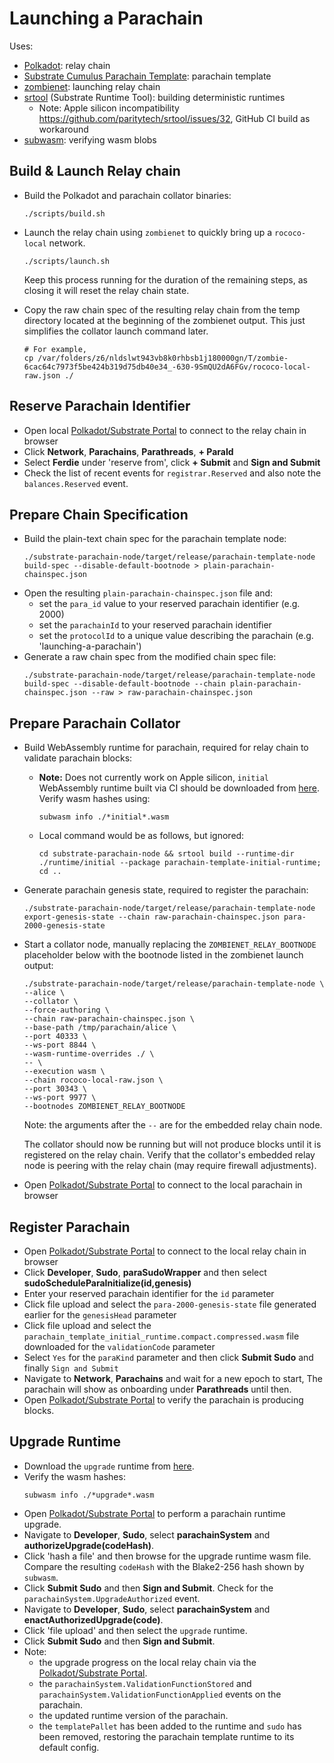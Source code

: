 
# Launching a Parachain

Uses:
- [Polkadot](./polkadot): relay chain
- [Substrate Cumulus Parachain Template](./substrate-parachain-node): parachain template
- [zombienet](https://github.com/paritytech/zombienet): launching relay chain
- [srtool](https://github.com/paritytech/srtool) (Substrate Runtime Tool): building deterministic runtimes
  - Note: Apple silicon incompatibility https://github.com/paritytech/srtool/issues/32, GitHub CI build as workaround
- [subwasm](https://github.com/chevdor/subwasm): verifying wasm blobs

## Build & Launch Relay chain
- Build the Polkadot and parachain collator binaries:
  ```shell
  ./scripts/build.sh
  ```
- Launch the relay chain using `zombienet` to quickly bring up a `rococo-local` network.
  ```shell
  ./scripts/launch.sh
  ```
  Keep this process running for the duration of the remaining steps, as closing it will reset the relay chain state.


- Copy the raw chain spec of the resulting relay chain from the temp directory located at the beginning of the zombienet output. This just simplifies the collator launch command later.
  ```shell
  # For example,
  cp /var/folders/z6/nldslwt943vb8k0rhbsb1j180000gn/T/zombie-6cac64c7973f5be424b319d75db40e34_-630-9SmQU2dA6FGv/rococo-local-raw.json ./
  ```

## Reserve Parachain Identifier
- Open local [Polkadot/Substrate Portal](https://polkadot.js.org/apps/?rpc=ws://127.0.0.1:9900#/explorer) to connect to the relay chain in browser
- Click **Network**, **Parachains**, **Parathreads**, **+ ParaId**
- Select **Ferdie** under 'reserve from', click **+ Submit** and **Sign and Submit**
- Check the list of recent events for `registrar.Reserved` and also note the `balances.Reserved` event.

## Prepare Chain Specification
- Build the plain-text chain spec for the parachain template node:
  ```shell
  ./substrate-parachain-node/target/release/parachain-template-node build-spec --disable-default-bootnode > plain-parachain-chainspec.json
  ```
- Open the resulting `plain-parachain-chainspec.json` file and:
  - set the `para_id` value to your reserved parachain identifier (e.g. 2000)
  - set the `parachainId` to your reserved parachain identifier
  - set the `protocolId` to a unique value describing the parachain (e.g. 'launching-a-parachain')
- Generate a raw chain spec from the modified chain spec file:
  ```shell
  ./substrate-parachain-node/target/release/parachain-template-node build-spec --disable-default-bootnode --chain plain-parachain-chainspec.json --raw > raw-parachain-chainspec.json
  ```

## Prepare Parachain Collator
- Build WebAssembly runtime for parachain, required for relay chain to validate parachain blocks:
  - **Note:** Does not currently work on Apple silicon, `initial` WebAssembly runtime built via CI should be downloaded from [here](https://github.com/evilrobot-01/substrate-parachain-node/actions/workflows/build-runtime.yml).
  Verify wasm hashes using:
    ```shell
    subwasm info ./*initial*.wasm
    ```
  - Local command would be as follows, but ignored:
    ```shell
    cd substrate-parachain-node && srtool build --runtime-dir ./runtime/initial --package parachain-template-initial-runtime; cd ..
    ```

- Generate parachain genesis state, required to register the parachain:
  ```shell
  ./substrate-parachain-node/target/release/parachain-template-node export-genesis-state --chain raw-parachain-chainspec.json para-2000-genesis-state
  ```
- Start a collator node, manually replacing the `ZOMBIENET_RELAY_BOOTNODE` placeholder below with the bootnode listed in the zombienet launch output:
  ```shell
  ./substrate-parachain-node/target/release/parachain-template-node \
  --alice \
  --collator \
  --force-authoring \
  --chain raw-parachain-chainspec.json \
  --base-path /tmp/parachain/alice \
  --port 40333 \
  --ws-port 8844 \
  --wasm-runtime-overrides ./ \
  -- \
  --execution wasm \
  --chain rococo-local-raw.json \
  --port 30343 \
  --ws-port 9977 \
  --bootnodes ZOMBIENET_RELAY_BOOTNODE
  ```
  Note: the arguments after the `--` are for the embedded relay chain node.
  
  The collator should now be running but will not produce blocks until it is registered on the relay chain. Verify that the collator's embedded relay node is peering with the relay chain (may require firewall adjustments).


- Open [Polkadot/Substrate Portal](https://polkadot.js.org/apps/?rpc=ws://127.0.0.1:8844#/explorer) to connect to the local parachain in browser

## Register Parachain
- Open [Polkadot/Substrate Portal](https://polkadot.js.org/apps/?rpc=ws://127.0.0.1:9900#/explorer) to connect to the local relay chain in browser
- Click **Developer**, **Sudo**, **paraSudoWrapper** and then select **sudoScheduleParaInitialize(id,genesis)**
- Enter your reserved parachain identifier for the `id` parameter 
- Click file upload and select the `para-2000-genesis-state` file generated earlier for the `genesisHead` parameter
- Click file upload and select the `parachain_template_initial_runtime.compact.compressed.wasm` file downloaded for the `validationCode` parameter
- Select `Yes` for the `paraKind` parameter and then click **Submit Sudo** and finally `Sign and Submit`
- Navigate to **Network**, **Parachains** and wait for a new epoch to start, The parachain will show as onboarding under **Parathreads** until then.
- Open [Polkadot/Substrate Portal](https://polkadot.js.org/apps/?rpc=ws://127.0.0.1:8844#/explorer) to verify the parachain is producing blocks.

## Upgrade Runtime
- Download the `upgrade` runtime from [here](https://github.com/evilrobot-01/substrate-parachain-node/actions/workflows/build-runtime.yml).
- Verify the wasm hashes:
  ```shell
  subwasm info ./*upgrade*.wasm
  ```
- Open [Polkadot/Substrate Portal](https://polkadot.js.org/apps/?rpc=ws://127.0.0.1:8844#/explorer) to perform a parachain runtime upgrade.
- Navigate to **Developer**, **Sudo**, select **parachainSystem** and **authorizeUpgrade(codeHash)**.
- Click 'hash a file' and then browse for the upgrade runtime wasm file. Compare the resulting `codeHash` with the Blake2-256 hash shown by `subwasm`.
- Click **Submit Sudo** and then **Sign and Submit**. Check for the `parachainSystem.UpgradeAuthorized` event.
- Navigate to **Developer**, **Sudo**, select **parachainSystem** and **enactAuthorizedUpgrade(code)**.
- Click 'file upload' and then select the `upgrade` runtime.
- Click **Submit Sudo** and then **Sign and Submit**.
- Note:
  - the upgrade progress on the local relay chain via the [Polkadot/Substrate Portal](https://polkadot.js.org/apps/?rpc=ws://127.0.0.1:9900#/parachains).
  - the `parachainSystem.ValidationFunctionStored` and `parachainSystem.ValidationFunctionApplied` events on the parachain.
  - the updated runtime version of the parachain.
  - the `templatePallet` has been added to the runtime and `sudo` has been removed, restoring the parachain template runtime to its default config.
